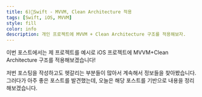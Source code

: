 ```yaml
---
title: 6)🍎Swift - MVVM, Clean Architecture 적용
tags: [Swift, iOS, MVVM]
style: fill
color: info
description: 개인 프로젝트에 MVVM + Clean Architecture 구조를 적용해보자.
---
```




이번 포스트에서는 제 프로젝트를 예시로 iOS 프로젝트에 MVVM+Clean Architecture 구조를 적용해보겠습니다!



저번 포스팅을 작성하고도 헷갈리는 부분들이 많아서 계속해서 정보들을 찾아봤습니다. 그러다가 아주 좋은 포스트를 발견했는데, 오늘은 해당 포스트를 기반으로 내용을 정리해보겠습니다.



[Clean Architecture and MVVM on iOS]: https://tech.olx.com/clean-architecture-and-mvvm-on-ios-c9d167d9f5b3	"Clean Architecture and MVVM on iOS"

